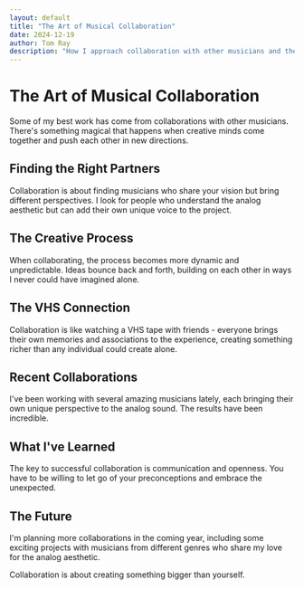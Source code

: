 ```yaml
---
layout: default
title: "The Art of Musical Collaboration"
date: 2024-12-19
author: Tom Ray
description: "How I approach collaboration with other musicians and the magic that happens when creative minds come together"
---
```


# The Art of Musical Collaboration

Some of my best work has come from collaborations with other musicians. There's something magical that happens when creative minds come together and push each other in new directions.

## Finding the Right Partners

Collaboration is about finding musicians who share your vision but bring different perspectives. I look for people who understand the analog aesthetic but can add their own unique voice to the project.

## The Creative Process

When collaborating, the process becomes more dynamic and unpredictable. Ideas bounce back and forth, building on each other in ways I never could have imagined alone.

## The VHS Connection

Collaboration is like watching a VHS tape with friends - everyone brings their own memories and associations to the experience, creating something richer than any individual could create alone.

## Recent Collaborations

I've been working with several amazing musicians lately, each bringing their own unique perspective to the analog sound. The results have been incredible.

## What I've Learned

The key to successful collaboration is communication and openness. You have to be willing to let go of your preconceptions and embrace the unexpected.

## The Future

I'm planning more collaborations in the coming year, including some exciting projects with musicians from different genres who share my love for the analog aesthetic.

Collaboration is about creating something bigger than yourself. 